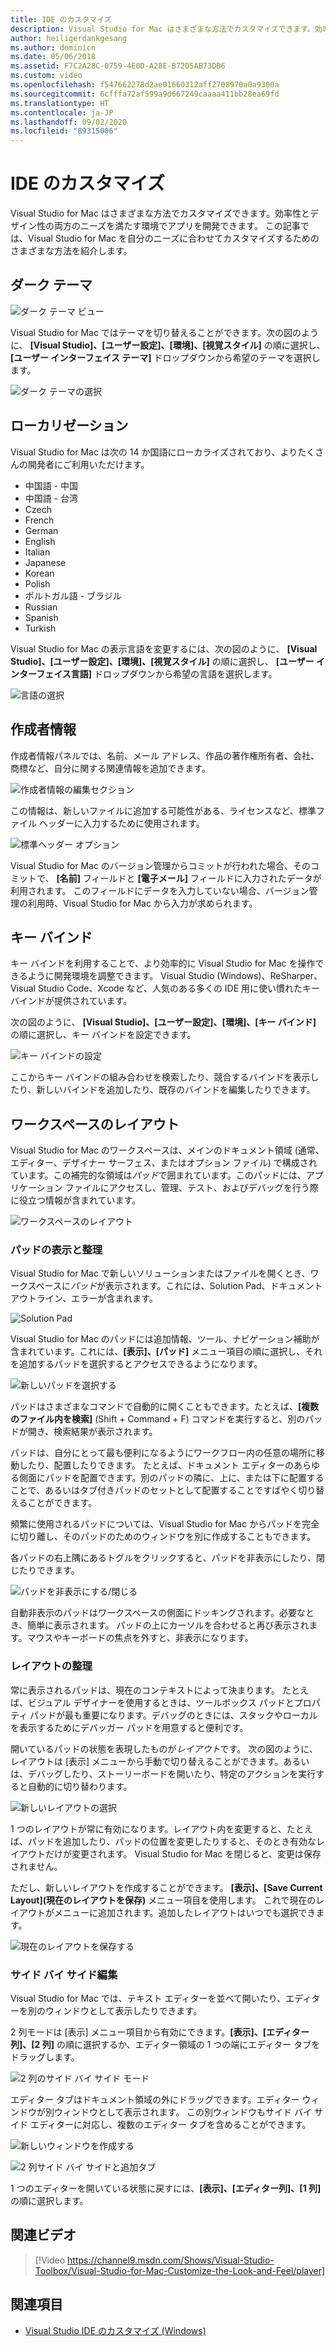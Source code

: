 ```yaml
---
title: IDE のカスタマイズ
description: Visual Studio for Mac はさまざまな方法でカスタマイズできます。効率性とデザイン性の両方のニーズを満たす環境でアプリを開発できます。 このトピックでは、Visual Studio for Mac を自分のニーズに合わせてカスタマイズするためのさまざまな方法を紹介します。
author: heiligerdankgesang
ms.author: dominicn
ms.date: 05/06/2018
ms.assetid: F7C2A28C-0759-4E0D-A28E-B72D5AB73DB6
ms.custom: video
ms.openlocfilehash: f547662278d2ae01660312aff2708970a0a9300a
ms.sourcegitcommit: 6cfffa72af599a9d667249caaaa411bb28ea69fd
ms.translationtype: HT
ms.contentlocale: ja-JP
ms.lasthandoff: 09/02/2020
ms.locfileid: "89315006"
---
```

# <a name="customizing-the-ide"></a>IDE のカスタマイズ

Visual Studio for Mac はさまざまな方法でカスタマイズできます。効率性とデザイン性の両方のニーズを満たす環境でアプリを開発できます。 この記事では、Visual Studio for Mac を自分のニーズに合わせてカスタマイズするためのさまざまな方法を紹介します。

## <a name="dark-theme"></a>ダーク テーマ

![ダーク テーマ ビュー](media/customizing-the-ide-image7a.png)

Visual Studio for Mac ではテーマを切り替えることができます。次の図のように、 **[Visual Studio]、[ユーザー設定]、[環境]、[視覚スタイル]** の順に選択し、 **[ユーザー インターフェイス テーマ]** ドロップダウンから希望のテーマを選択します。

![ダーク テーマの選択](media/customizing-the-ide-image7b.png)

## <a name="localization"></a>ローカリゼーション

Visual Studio for Mac は次の 14 か国語にローカライズされており、よりたくさんの開発者にご利用いただけます。

* 中国語 - 中国
* 中国語 - 台湾
* Czech
* French
* German
* English
* Italian
* Japanese
* Korean
* Polish
* ポルトガル語 - ブラジル
* Russian
* Spanish
* Turkish

Visual Studio for Mac の表示言語を変更するには、次の図のように、 **[Visual Studio]、[ユーザー設定]、[環境]、[視覚スタイル]** の順に選択し、 **[ユーザー インターフェイス言語]** ドロップダウンから希望の言語を選択します。

![言語の選択](media/customizing-the-ide-image11a.png)

## <a name="author-information"></a>作成者情報

作成者情報パネルでは、名前、メール アドレス、作品の著作権所有者、会社、商標など、自分に関する関連情報を追加できます。

![作成者情報の編集セクション](media/customizing-the-ide-image9a.png)

この情報は、新しいファイルに追加する可能性がある、ライセンスなど、標準ファイル ヘッダーに入力するために使用されます。

![標準ヘッダー オプション](media/customizing-the-ide-image8a.png)

Visual Studio for Mac のバージョン管理からコミットが行われた場合、そのコミットで、 **[名前]** フィールドと **[電子メール]** フィールドに入力されたデータが利用されます。 このフィールドにデータを入力していない場合、バージョン管理の利用時、Visual Studio for Mac から入力が求められます。

## <a name="key-bindings"></a>キー バインド

キー バインドを利用することで、より効率的に Visual Studio for Mac を操作できるように開発環境を調整できます。 Visual Studio (Windows)、ReSharper、Visual Studio Code、Xcode など、人気のある多くの IDE 用に使い慣れたキー バインドが提供されています。

次の図のように、 **[Visual Studio]、[ユーザー設定]、[環境]、[キー バインド]** の順に選択し、キー バインドを設定できます。

![キー バインドの設定](media/customizing-the-ide-image10a.png)

ここからキー バインドの組み合わせを検索したり、競合するバインドを表示したり、新しいバインドを追加したり、既存のバインドを編集したりできます。

## <a name="workspace-layout"></a>ワークスペースのレイアウト

Visual Studio for Mac のワークスペースは、メインのドキュメント領域 (通常、エディター、デザイナー サーフェス、またはオプション ファイル) で構成されています。この補完的な領域は*パッド*で囲まれています。このパッドには、アプリケーション ファイルにアクセスし、管理、テスト、およびデバッグを行う際に役立つ情報が含まれています。

 ![ワークスペースのレイアウト](media/customizing-the-ide-image1a.png)

### <a name="viewing-and-arranging-pads"></a>パッドの表示と整理

Visual Studio for Mac で新しいソリューションまたはファイルを開くとき、ワークスペースに*パッド*が表示されます。これには、Solution Pad、ドキュメント アウトライン、エラーが含まれます。

![Solution Pad](media/customizing-the-ide-image2a.png)

Visual Studio for Mac のパッドには追加情報、ツール、ナビゲーション補助が含まれています。これには、**[表示]、[パッド]** メニュー項目の順に選択し、それを追加するパッドを選択するとアクセスできるようになります。

![新しいパッドを選択する](media/customizing-the-ide-image3a.png)

パッドはさまざまなコマンドで自動的に開くこともできます。たとえば、**[複数のファイル内を検索]** (Shift + Command + F) コマンドを実行すると、別のパッドが開き、検索結果が表示されます。

パッドは、自分にとって最も便利になるようにワークフロー内の任意の場所に移動したり、配置したりできます。 たとえば、ドキュメント エディターのあらゆる側面にパッドを配置できます。別のパッドの隣に、上に、または下に配置することで、あるいはタブ付きパッドのセットとして配置することですばやく切り替えることができます。

頻繁に使用されるパッドについては、Visual Studio for Mac からパッドを完全に切り離し、そのパッドのためのウィンドウを別に作成することもできます。

各パッドの右上隅にあるトグルをクリックすると、パッドを非表示にしたり、閉じたりできます。

![パッドを非表示にする/閉じる](media/customizing-the-ide-image5a.png)

自動非表示のパッドはワークスペースの側面にドッキングされます。必要なとき、簡単に表示されます。 パッドの上にカーソルを合わせると再び表示されます。マウスやキーボードの焦点を外すと、非表示になります。

### <a name="organizing-layouts"></a>レイアウトの整理

常に表示されるパッドは、現在のコンテキストによって決まります。 たとえば、ビジュアル デザイナーを使用するときは、ツールボックス パッドとプロパティ パッドが最も重要になります。デバッグのときには、スタックやローカルを表示するためにデバッガー パッドを用意すると便利です。

開いているパッドの状態を表現したものが*レイアウト*です。 次の図のように、レイアウトは [表示] メニューから手動で切り替えることができます。あるいは、デバッグしたり、ストーリーボードを開いたり、特定のアクションを実行すると自動的に切り替わります。

![新しいレイアウトの選択](media/customizing-the-ide-image6b.png)

1 つのレイアウトが常に有効になります。レイアウト内を変更すると、たとえば、パッドを追加したり、パッドの位置を変更したりすると、そのとき有効なレイアウトだけが変更されます。 Visual Studio for Mac を閉じると、変更は保存されません。

ただし、新しいレイアウトを作成することができます。 **[表示]、[Save Current Layout]\(現在のレイアウトを保存\)** メニュー項目を使用します。 これで現在のレイアウトがメニューに追加されます。追加したレイアウトはいつでも選択できます。

![現在のレイアウトを保存する](media/customizing-the-ide-image6a.png)

### <a name="side-by-side-editing-support"></a>サイド バイ サイド編集

Visual Studio for Mac では、テキスト エディターを並べて開いたり、エディターを別のウィンドウとして表示したりできます。

2 列モードは [表示] メニュー項目から有効にできます。**[表示]、[エディター列]、[2 列]** の順に選択するか、エディター領域の 1 つの端にエディター タブをドラッグします。

![2 列のサイド バイ サイド モード](media/customizing-the-ide-sbs.png)

エディター タブはドキュメント領域の外にドラッグできます。エディター ウィンドウが別ウィンドウとして表示されます。 この別ウィンドウもサイド バイ サイド エディターに対応し、複数のエディター タブを含めることができます。

![新しいウィンドウを作成する](media/customizing-the-ide-sbs1.png)

![2 列サイド バイ サイドと追加タブ](media/customizing-the-ide-sbs2.png)

1 つのエディターを開いている状態に戻すには、**[表示]、[エディター列]、[1 列]** の順に選択します。

## <a name="related-video"></a>関連ビデオ

> [!Video https://channel9.msdn.com/Shows/Visual-Studio-Toolbox/Visual-Studio-for-Mac-Customize-the-Look-and-Feel/player]

## <a name="see-also"></a>関連項目

- [Visual Studio IDE のカスタマイズ (Windows)](/visualstudio/ide/personalizing-the-visual-studio-ide)